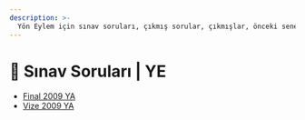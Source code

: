 ```yaml
---
description: >-
  Yön Eylem için sınav soruları, çıkmış sorular, çıkmışlar, önceki senelerde çıkan sorular
---
```


# 📃 Sınav Soruları \| YE

<!--YPackage.YGitbookIntegration-tarafından-otomatik-oluşturulmuştur-->

- [Final 2009 YA](Final%202009%20YA.pdf)
- [Vize 2009 YA](Vize%202009%20YA.pdf)

<!--YPackage.YGitbookIntegration-tarafından-otomatik-oluşturulmuştur-->
